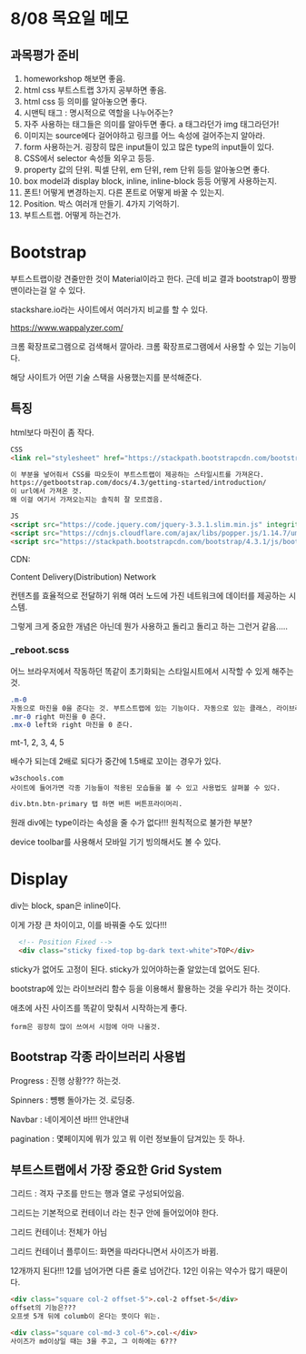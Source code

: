 # 8/08 목요일 메모

## 과목평가 준비

1. homeworkshop 해보면 좋음.
2. html css 부트스트랩 3가지 공부하면 좋음.
3. html css 등 의미를 알아놓으면 좋다.
4. 시맨틱 태그 : 명시적으로 역할을 나누어주는? 
5. 자주 사용하는 태그들은 의미를 알아두면 좋다. a 태그라던가 img 태그라던가!
6. 이미지는 source에다 걸어야하고 링크를 어느 속성에 걸어주는지 알아라.
7. form 사용하는거. 굉장히 많은 input들이 있고 많은 type의 input들이 있다.
8. CSS에서 selector 속성들 외우고 등등.
9. property 값의 단위. 픽셀 단위, em 단위, rem 단위 등등 알아놓으면 좋다.
10. box model과 display block, inline, inline-block 등등 어떻게 사용하는지. 
11. 폰트! 어떻게 변경하는지. 다른 폰트로 어떻게 바꿀 수 있는지.
12. Position. 박스 여러개 만들기. 4가지 기억하기.
13. 부트스트랩. 어떻게 하는건가. 

# Bootstrap

부트스트랩이랑 견줄만한 것이 Material이라고 한다. 근데 비교 결과 bootstrap이 짱짱맨이라는걸 알 수 있다.

stackshare.io라는 사이트에서 여러가지 비교를 할 수 있다.

https://www.wappalyzer.com/

크롬 확장프로그램으로 검색해서 깔아라. 크롬 확장프로그램에서 사용할 수 있는 기능이다.

해당 사이트가 어떤 기술 스택을 사용했는지를 분석해준다. 

## 특징

html보다 마진이 좀 작다.

```html
CSS
<link rel="stylesheet" href="https://stackpath.bootstrapcdn.com/bootstrap/4.3.1/css/bootstrap.min.css" integrity="sha384-ggOyR0iXCbMQv3Xipma34MD+dH/1fQ784/j6cY/iJTQUOhcWr7x9JvoRxT2MZw1T" crossorigin="anonymous">

이 부분을 넣어줘서 CSS를 따오듯이 부트스트랩이 제공하는 스타일시트를 가져온다.
https://getbootstrap.com/docs/4.3/getting-started/introduction/
이 url에서 가져온 것.
왜 이걸 여기서 가져오는지는 솔직히 잘 모르겠음.
```

```html
JS
<script src="https://code.jquery.com/jquery-3.3.1.slim.min.js" integrity="sha384-q8i/X+965DzO0rT7abK41JStQIAqVgRVzpbzo5smXKp4YfRvH+8abtTE1Pi6jizo" crossorigin="anonymous"></script>
<script src="https://cdnjs.cloudflare.com/ajax/libs/popper.js/1.14.7/umd/popper.min.js" integrity="sha384-UO2eT0CpHqdSJQ6hJty5KVphtPhzWj9WO1clHTMGa3JDZwrnQq4sF86dIHNDz0W1" crossorigin="anonymous"></script>
<script src="https://stackpath.bootstrapcdn.com/bootstrap/4.3.1/js/bootstrap.min.js" integrity="sha384-JjSmVgyd0p3pXB1rRibZUAYoIIy6OrQ6VrjIEaFf/nJGzIxFDsf4x0xIM+B07jRM" crossorigin="anonymous"></script>
```

CDN:

Content Delivery(Distribution) Network

컨텐츠를 효율적으로 전달하기 위해 여러 노드에 가진 네트워크에 데이터를 제공하는 시스템.

그렇게 크게 중요한 개념은 아닌데 뭔가 사용하고 돌리고 돌리고 하는 그런거 같음.....

### _reboot.scss

어느 브라우저에서 작동하던 똑같이 초기화되는 스타일시트에서 시작할 수 있게 해주는 것.

```css
.m-0
자동으로 마진을 0을 준다는 것. 부트스트랩에 있는 기능이다. 자동으로 있는 클래스, 라이브러리라 생각하면 되지.
.mr-0 right 마진을 0 준다.
.mx-0 left와 right 마진을 0 준다.
```

mt-1, 2, 3, 4, 5

배수가 되는데 2배로 되다가 중간에 1.5배로 꼬이는 경우가 있다.

```
w3schools.com
사이트에 들어가면 각종 기능들이 적용된 모습들을 볼 수 있고 사용법도 살펴볼 수 있다.
```

```html
div.btn.btn-primary 탭 하면 버튼 버튼프라이머리.
```

원래 div에는 type이라는 속성을 줄 수가 없다!!! 원칙적으로 불가한 부분?

device toolbar를 사용해서 모바일 기기 빙의해서도 볼 수 있다.

# Display

div는 block, span은 inline이다.

이게 가장 큰 차이이고, 이를 바꿔줄 수도 있다!!!

```html
  <!-- Position Fixed -->
  <div class="sticky fixed-top bg-dark text-white">TOP</div>
```

sticky가 없어도 고정이 된다. sticky가 있어야하는줄 알았는데 없어도 된다.

bootstrap에 있는 라이브러리 함수 등을 이용해서 활용하는 것을 우리가 하는 것이다. 

애초에 사진 사이즈를 똑같이 맞춰서 시작하는게 좋다.

```
form은 굉장히 많이 쓰여서 시험에 아마 나올것.
```

## Bootstrap 각종 라이브러리 사용법

Progress : 진행 상황??? 하는것.

Spinners : 뻉뺑 돌아가는 것. 로딩중.

Navbar : 네이게이션 바!!! 안내안내

pagination : 몇페이지에 뭐가 있고 뭐 이런 정보들이 담겨있는 듯 하나.

## 부트스트랩에서 가장 중요한 Grid System

그리드 : 격자 구조를 만드는 행과 열로 구성되어있음.

그리드는 기본적으로 컨테이너 라는 친구 안에 들어있어야 한다.

그리드 컨테이너:  전체가 아님

그리드 컨테이너 플루이드: 화면을 따라다니면서 사이즈가 바뀜.

12개까지 된다!!! 12를 넘어가면 다른 줄로 넘어간다. 12인 이유는 약수가 많기 때문이다.

```html
<div class="square col-2 offset-5">.col-2 offset-5</div>
offset의 기능은???
오프셋 5개 뒤에 columb이 온다는 뜻이다 위는.
```

```html
<div class="square col-md-3 col-6">.col-</div>
사이즈가 md이상일 때는 3을 주고, 그 이하에는 6???
```